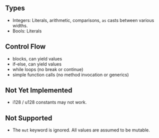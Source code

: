 
## Types
- Integers: Literals, arithmetic, comparisons, `as` casts between various widths.
- Bools: Literals

## Control Flow
- blocks, can yield values
- if-else, can yield values
- while loops (no break or continue)
- simple function calls (no method invocation or generics)

## Not Yet Implemented
- i128 / u128 constants may not work.

## Not Supported
- The `mut` keyword is ignored. All values are assumed to be mutable.

